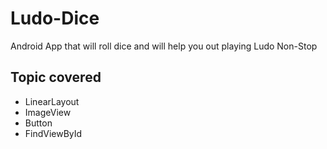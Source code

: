 # Ludo-Dice
Android App that will roll dice and will help you out playing Ludo Non-Stop

## Topic covered
- LinearLayout
- ImageView
- Button
- FindViewById
